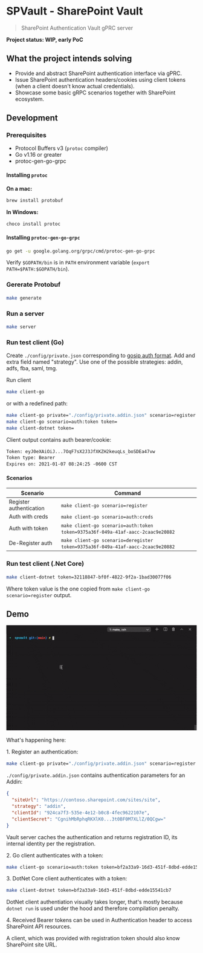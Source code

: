# SPVault - SharePoint Vault

> SharePoint Authentication Vault gPRC server

__Project status: WIP, early PoC__

## What the project intends solving

- Provide and abstract SharePoint authentication interface via gPRC.
- Issue SharePoint authentication headers/cookies using client tokens (when a client doesn't know actual credentials).
- Showcase some basic gRPC scenarios together with SharePoint ecosystem.

## Development

### Prerequisites

- Protocol Buffers v3 (`protoc` compiler)
- Go v1.16 or greater
- protoc-gen-go-grpc

#### Installing `protoc`

**On a mac:**

```bash
brew install protobuf
```

**In Windows:**

```bash
choco install protoc
```

#### Installing `protoc-gen-go-grpc`

```bash
go get -u google.golang.org/grpc/cmd/protoc-gen-go-grpc
```

Verify `$GOPATH/bin` is in `PATH` environment variable (`export PATH=$PATH:$GOPATH/bin`).

### Gererate Protobuf

```bash
make generate
```

### Run a server

```bash
make server
```

### Run test client (Go)

Create `./config/private.json` corresponding to [gosip auth format](https://go.spflow.com/auth/overview). Add and extra field named "strategy". Use one of the possible strategies: addin, adfs, fba, saml, tmg.

Run client

```bash
make client-go
```

or with a redefined path:

```bash
make client-go private="./config/private.addin.json" scenario=register
make client-go scenario=auth:token token=
make client-dotnet token=
```

Client output contains auth bearer/cookie:

```txt
Token: eyJ0eXAiOiJ...7OqF7sX2J3JfXKZH2keuqLs_boSDEa47vw
Token type: Bearer
Expires on: 2021-01-07 08:24:25 -0600 CST
```

#### Scenarios

Scenario | Command
---------|--------
Register authentication | ```make client-go scenario=register```
Auth with creds         | ```make client-go scenario=auth:creds```
Auth with token         | ```make client-go scenario=auth:token token=9375a36f-049a-41af-aacc-2caac9e20882```
De-Register auth        | ```make client-go scenario=deregister token=9375a36f-049a-41af-aacc-2caac9e20882```

### Run test client (.Net Core)

```bash
make client-dotnet token=32118847-bf0f-4822-9f2a-1bad30077f06
```

Where token value is the one copied from `make client-go scenario=register` output.

## Demo

![Demo](./assets/demo.gif)

What's happening here:

1\. Register an authentication:

```bash
make client-go private="./config/private.addin.json" scenario=register
```

`./config/private.addin.json` contains authentication parameters for an Addin:

```json
{
  "siteUrl": "https://contoso.sharepoint.com/sites/site",
  "strategy": "addin",
  "clientId": "924ca7f3-535e-4e12-b0c8-4fec9622107e",
  "clientSecret": "CgnihMbRphqRKXlK0...3t0BF0M7XLlZ/0QCgw="
}
```

Vault server caches the authentication and returns registration ID, its internal identity per the registration.

2\. Go client authenticates with a token:

```bash
make client-go scenario=auth:token token=bf2a33a9-16d3-451f-8dbd-edde15541cb7
```

3\. DotNet Core client authenticates with a token:

```bash
make client-dotnet token=bf2a33a9-16d3-451f-8dbd-edde15541cb7
```

DotNet client authentiation visually takes longer, that's mostly because `dotnet run` is used under the hood and therefore compilation penalty.

4\. Received Bearer tokens can be used in Authentication header to access SharePoint API resources.

A client, which was provided with registration token should also know SharePoint site URL.